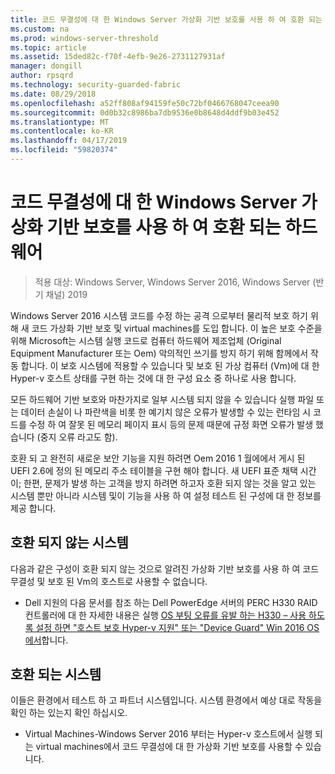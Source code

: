 ```yaml
---
title: 코드 무결성에 대 한 Windows Server 가상화 기반 보호를 사용 하 여 호환 되는 하드웨어
ms.custom: na
ms.prod: windows-server-threshold
ms.topic: article
ms.assetid: 15ded82c-f70f-4efb-9e26-2731127931af
manager: dongill
author: rpsqrd
ms.technology: security-guarded-fabric
ms.date: 08/29/2018
ms.openlocfilehash: a52ff808af94159fe50c72bf0466768047ceea90
ms.sourcegitcommit: 0d0b32c8986ba7db9536e0b8648d4ddf9b03e452
ms.translationtype: MT
ms.contentlocale: ko-KR
ms.lasthandoff: 04/17/2019
ms.locfileid: "59820374"
---
```

# <a name="compatible-hardware-with-windows-server-virtualization-based-protection-of-code-integrity"></a>코드 무결성에 대 한 Windows Server 가상화 기반 보호를 사용 하 여 호환 되는 하드웨어

>적용 대상: Windows Server, Windows Server 2016, Windows Server (반기 채널) 2019

Windows Server 2016 시스템 코드를 수정 하는 공격 으로부터 물리적 보호 하기 위해 새 코드 가상화 기반 보호 및 virtual machines를 도입 합니다. 이 높은 보호 수준을 위해 Microsoft는 시스템 실행 코드로 컴퓨터 하드웨어 제조업체 (Original Equipment Manufacturer 또는 Oem) 악의적인 쓰기를 방지 하기 위해 함께에서 작동 합니다. 이 보호 시스템에 적용할 수 있습니다 및 보호 된 가상 컴퓨터 (Vm)에 대 한 Hyper-v 호스트 상태를 구현 하는 것에 대 한 구성 요소 중 하나로 사용 합니다. 

모든 하드웨어 기반 보호와 마찬가지로 일부 시스템 되지 않을 수 있습니다 실행 파일 또는 데이터 손실이 나 파란색을 비롯 한 예기치 않은 오류가 발생할 수 있는 런타임 시 코드를 수정 하 여 잘못 된 메모리 페이지 표시 등의 문제 때문에 규정 화면 오류가 발생 했습니다 (중지 오류 라고도 함). 

호환 되 고 완전히 새로운 보안 기능을 지원 하려면 Oem 2016 1 월에에서 게시 된 UEFI 2.6에 정의 된 메모리 주소 테이블을 구현 해야 합니다. 새 UEFI 표준 채택 시간이; 한편, 문제가 발생 하는 고객을 방지 하려면 하고자 호환 되지 않는 것을 알고 있는 시스템 뿐만 아니라 시스템 및이 기능을 사용 하 여 설정 테스트 된 구성에 대 한 정보를 제공 합니다. 

## <a name="non-compatible-systems"></a>호환 되지 않는 시스템

다음과 같은 구성이 호환 되지 않는 것으로 알려진 가상화 기반 보호를 사용 하 여 코드 무결성 및 보호 된 Vm의 호스트로 사용할 수 없습니다.

- Dell 지원의 다음 문서를 참조 하는 Dell PowerEdge 서버의 PERC H330 RAID 컨트롤러에 대 한 자세한 내용은 실행 [OS 부팅 오류를 유발 하는 H330 – 사용 하도록 설정 하면 "호스트 보호 Hyper-v 지원" 또는 "Device Guard" Win 2016 OS에서](http://www.dell.com/Support/Article/us/en/19/QNA44045)합니다.  


## <a name="compatible-systems"></a>호환 되는 시스템

이들은 환경에서 테스트 하 고 파트너 시스템입니다. 시스템 환경에서 예상 대로 작동을 확인 하는 있는지 확인 하십시오. 

- Virtual Machines-Windows Server 2016 부터는 Hyper-v 호스트에서 실행 되는 virtual machines에서 코드 무결성에 대 한 가상화 기반 보호를 사용할 수 있습니다.



